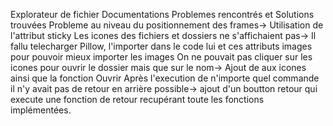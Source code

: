 Explorateur de fichier
Documentations
Problemes rencontrés et Solutions trouvées
Probleme au niveau du positionnement des frames-> Utilisation de l'attribut sticky
Les icones des fichiers et dossiers ne s'affichaient pas-> Il  fallu telecharger Pillow, l'importer dans le code lui et ces attributs images pour pouvoir mieux importer les images
On ne pouvait pas cliquer sur les icones pour ouvrir le dossier mais que sur le nom-> Ajout de <Double-1> aux icones ainsi que la fonction  Ouvrir
Après l'execution de n'importe quel commande il n'y avait pas de retour en arrière possible-> ajout d'un boutton retour qui execute une fonction de retour recupérant toute les fonctions 
implémentées.

